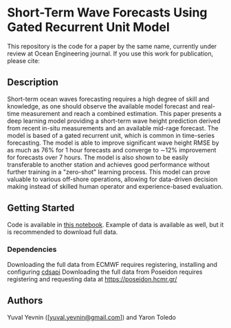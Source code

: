 # Short-Term Wave Forecasts Using Gated Recurrent Unit Model

This repository is the code for a paper by the same name, currently under review at Ocean Engineering journal. 
If you use this work for publication, please cite:


## Description

Short-term ocean waves forecasting requires a high degree of skill and knowledge, as one should observe the available model forecast and real-time measurement and reach a combined estimation. This paper presents a deep learning model providing a short-term wave height prediction derived from recent in-situ measurements and an available mid-rage forecast. The model is based of a gated recurrent unit, which is common in time-series forecasting. The model is able to improve significant wave height RMSE by as much as 76\% for 1 hour forecasts and converge to $\sim$12\% improvement for forecasts over 7 hours. The model is also shown to be easily transferable to another station and achieves good performance without further training in a "zero-shot" learning process. This model can prove valuable to various off-shore operations, allowing for data-driven decision making instead of skilled human operator and experience-based evaluation.

## Getting Started

Code is available in [this notebook](https://github.com/yuvalyevnin/GRU_buoy/blob/master/Final.ipynb). Example of data is available as well, but it is recommended to download full data.

### Dependencies

Downloading the full data from ECMWF requires registering, installing and configuring [cdsapi](https://cds.climate.copernicus.eu/api-how-to)
Downloading the full data from Poseidon requires registering and requesting data at https://poseidon.hcmr.gr/

## Authors

Yuval Yevnin ([yuval.yevnin@gmail.com]) and Yaron Toledo
